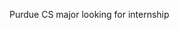Purdue CS major looking for internship


<!---
123kevinma123/123kevinma123 is a ✨ special ✨ repository because its `README.md` (this file) appears on your GitHub profile.
You can click the Preview link to take a look at your changes.
--->
